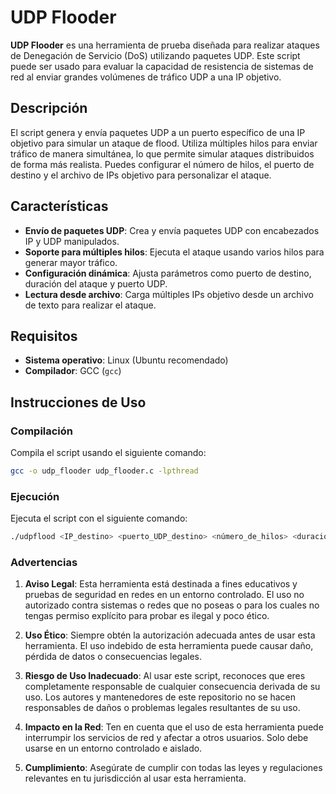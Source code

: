 # UDP Flooder

**UDP Flooder** es una herramienta de prueba diseñada para realizar ataques de Denegación de Servicio (DoS) utilizando paquetes UDP. Este script puede ser usado para evaluar la capacidad de resistencia de sistemas de red al enviar grandes volúmenes de tráfico UDP a una IP objetivo.

## Descripción

El script genera y envía paquetes UDP a un puerto específico de una IP objetivo para simular un ataque de flood. Utiliza múltiples hilos para enviar tráfico de manera simultánea, lo que permite simular ataques distribuidos de forma más realista. Puedes configurar el número de hilos, el puerto de destino y el archivo de IPs objetivo para personalizar el ataque.

## Características

- **Envío de paquetes UDP**: Crea y envía paquetes UDP con encabezados IP y UDP manipulados.
- **Soporte para múltiples hilos**: Ejecuta el ataque usando varios hilos para generar mayor tráfico.
- **Configuración dinámica**: Ajusta parámetros como puerto de destino, duración del ataque y puerto UDP.
- **Lectura desde archivo**: Carga múltiples IPs objetivo desde un archivo de texto para realizar el ataque.

## Requisitos

- **Sistema operativo**: Linux (Ubuntu recomendado)
- **Compilador**: GCC (`gcc`)
## Instrucciones de Uso
### Compilación
Compila el script usando el siguiente comando:
```bash
gcc -o udp_flooder udp_flooder.c -lpthread
```
### Ejecución
Ejecuta el script con el siguiente comando:
```bash
./udpflood <IP_destino> <puerto_UDP_destino> <número_de_hilos> <duración> <archivo_ips>
```
### **Advertencias**

1. **Aviso Legal**: Esta herramienta está destinada a fines educativos y pruebas de seguridad en redes en un entorno controlado. El uso no autorizado contra sistemas o redes que no poseas o para los cuales no tengas permiso explícito para probar es ilegal y poco ético.

2. **Uso Ético**: Siempre obtén la autorización adecuada antes de usar esta herramienta. El uso indebido de esta herramienta puede causar daño, pérdida de datos o consecuencias legales.

3. **Riesgo de Uso Inadecuado**: Al usar este script, reconoces que eres completamente responsable de cualquier consecuencia derivada de su uso. Los autores y mantenedores de este repositorio no se hacen responsables de daños o problemas legales resultantes de su uso.

4. **Impacto en la Red**: Ten en cuenta que el uso de esta herramienta puede interrumpir los servicios de red y afectar a otros usuarios. Solo debe usarse en un entorno controlado e aislado.

5. **Cumplimiento**: Asegúrate de cumplir con todas las leyes y regulaciones relevantes en tu jurisdicción al usar esta herramienta.

